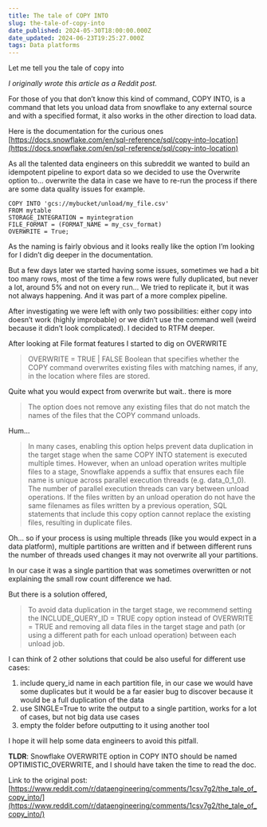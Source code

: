 ```yaml
---
title: The tale of COPY INTO
slug: the-tale-of-copy-into
date_published: 2024-05-30T18:00:00.000Z
date_updated: 2024-06-23T19:25:27.000Z
tags: Data platforms
---
```


Let me tell you the tale of copy into

*I originally wrote this article as a Reddit post.*

For those of you that don’t know this kind of command, COPY INTO, is a command that lets you unload data from snowflake to any external source and with a specified format, it also works in the other direction to load data.

Here is the documentation for the curious ones [https://docs.snowflake.com/en/sql-reference/sql/copy-into-location](https://docs.snowflake.com/en/sql-reference/sql/copy-into-location)

As all the talented data engineers on this subreddit we wanted to build an idempotent pipeline to export data so we decided to use the Overwrite option to… overwrite the data in case we have to re-run the process if there are some data quality issues for example.

    COPY INTO 'gcs://mybucket/unload/my_file.csv'   
    FROM mytable   
    STORAGE_INTEGRATION = myintegration   
    FILE_FORMAT = (FORMAT_NAME = my_csv_format)   
    OVERWRITE = True;

As the naming is fairly obvious and it looks really like the option I’m looking for I didn’t dig deeper in the documentation.

But a few days later we started having some issues, sometimes we had a bit too many rows, most of the time a few rows were fully duplicated, but never a lot, around 5% and not on every run… We tried to replicate it, but it was not always happening. And it was part of a more complex pipeline.

After investigating we were left with only two possibilities: either copy into doesn’t work (highly improbable) or we didn’t use the command well (weird because it didn’t look complicated). I decided to RTFM deeper.

After looking at File format features I started to dig on OVERWRITE

> OVERWRITE = TRUE | FALSE 
> Boolean that specifies whether the COPY command overwrites existing files with matching names, if any, in the location where files are stored.

Quite what you would expect from overwrite but wait.. there is more

> The option does not remove any existing files that do not match the names of the files that
>  the COPY command unloads.

Hum…

> In many cases, enabling this option helps prevent data duplication in the target stage when the same COPY INTO <location> statement is executed multiple times. However, when an unload operation writes multiple files to a stage, Snowflake appends a suffix that ensures each  file name is unique across parallel execution threads (e.g. data_0_1_0). The number of  parallel execution threads can vary between unload operations. If the files written by an unload operation do not have the same filenames as files written by a previous operation, SQL statements that include this copy option cannot replace the existing files, resulting in duplicate files.

Oh… so if your process is using multiple threads (like you would expect in a data platform), multiple partitions are written and if between different runs the number of threads used changes it may not overwrite all your partitions.

In our case it was a single partition that was sometimes overwritten or not explaining the small row count difference we had. 

But there is a solution offered,

> To avoid data duplication in the target stage, we recommend setting the INCLUDE_QUERY_ID = TRUE copy option instead of OVERWRITE = TRUE 
> and removing all data files in the target stage and path (or using a different path for each unload operation) between each unload job.

I can think of 2 other solutions that could be also useful for different use cases:

1. include query_id name in each partition file, in our case we would have some duplicates but it would be a far easier bug to discover because it would be a full duplication of the data
2. use SINGLE=True to write the output to a single partition, works for a lot of cases, but not big data use cases
3. empty the folder before outputting to it using another tool

I hope it will help some data engineers to avoid this pitfall.

**TLDR**: Snowflake OVERWRITE option in COPY INTO should be named OPTIMISTIC_OVERWRITE, and I should have taken the time to read the doc.

Link to the original post: [https://www.reddit.com/r/dataengineering/comments/1csv7g2/the_tale_of_copy_into/](https://www.reddit.com/r/dataengineering/comments/1csv7g2/the_tale_of_copy_into/)
